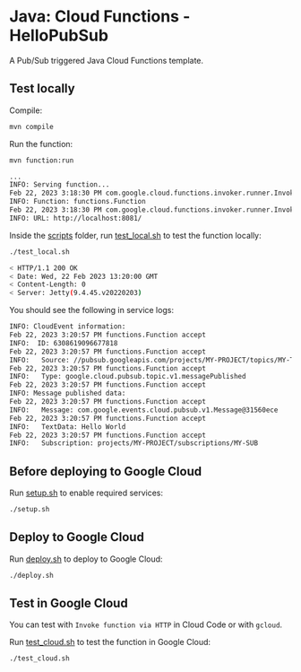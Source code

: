 # Java: Cloud Functions - HelloPubSub

A Pub/Sub triggered Java Cloud Functions template.

## Test locally

Compile:

```sh
mvn compile
```

Run the function:

```sh
mvn function:run

...
INFO: Serving function...
Feb 22, 2023 3:18:30 PM com.google.cloud.functions.invoker.runner.Invoker logServerInfo
INFO: Function: functions.Function
Feb 22, 2023 3:18:30 PM com.google.cloud.functions.invoker.runner.Invoker logServerInfo
INFO: URL: http://localhost:8081/
```

Inside the [scripts](scripts) folder, run [test_local.sh](scripts/test.sh) to
test the function locally:

```sh
./test_local.sh

< HTTP/1.1 200 OK
< Date: Wed, 22 Feb 2023 13:20:00 GMT
< Content-Length: 0
< Server: Jetty(9.4.45.v20220203)
```

You should see the following in service logs:

```sh
INFO: CloudEvent information:
Feb 22, 2023 3:20:57 PM functions.Function accept
INFO:  ID: 6308619096677818
Feb 22, 2023 3:20:57 PM functions.Function accept
INFO:   Source: //pubsub.googleapis.com/projects/MY-PROJECT/topics/MY-TOPIC
Feb 22, 2023 3:20:57 PM functions.Function accept
INFO:   Type: google.cloud.pubsub.topic.v1.messagePublished
Feb 22, 2023 3:20:57 PM functions.Function accept
INFO: Message published data:
Feb 22, 2023 3:20:57 PM functions.Function accept
INFO:   Message: com.google.events.cloud.pubsub.v1.Message@31560ece
Feb 22, 2023 3:20:57 PM functions.Function accept
INFO:   TextData: Hello World
Feb 22, 2023 3:20:57 PM functions.Function accept
INFO:   Subscription: projects/MY-PROJECT/subscriptions/MY-SUB
```

## Before deploying to Google Cloud

Run [setup.sh](scripts/setup.sh) to enable required services:

```sh
./setup.sh
```

## Deploy to Google Cloud

Run [deploy.sh](scripts/deploy.sh) to deploy to Google Cloud:

```sh
./deploy.sh
```

## Test in Google Cloud

You can test with `Invoke function via HTTP` in Cloud Code or with `gcloud`.

Run [test_cloud.sh](scripts/test_cloud.sh) to test the function in Google Cloud:

```sh
./test_cloud.sh
```
